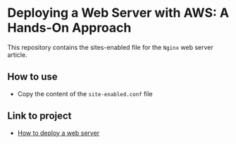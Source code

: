 # Deploying a Web Server with AWS: A Hands-On Approach

This repository contains the sites-enabled file for the `Nginx` web server article.

## How to use

- Copy the content of the `site-enabled.conf` file

## Link to project

- [How to deploy a web server](https://aahil13.hashnode.dev/deploying-a-web-server-with-aws-a-hands-on-approach)